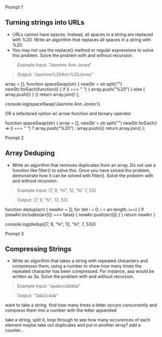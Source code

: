 Prompt 1
## Turning strings into URLs
* URLs cannot have spaces. Instead, all spaces in a string are replaced with %20. Write an algorithm that replaces all spaces in a string with %20.
* You may not use the replace() method or regular expressions to solve this problem. Solve the problem with and without recursion.

>Example
>Input: "Jasmine Ann Jones"

>Output: "Jasmine%20Ann%20Jones"

array = [];
function spaceSwap(str) {
  newStr = str.split("")
  newStr.forEach(function(i) {
    if (i === " ") {
      array.push("%20")
    } else {
      array.push(i)
    }
  })
  return array.join()
};

console.log(spaceSwap('Jasmine Ann Jones'))

OR a refactored option w/ arrow function and ternary operator

function spaceSwap(str) {
  array = [];
  newStr = str.split("")
  newStr.forEach(i => (i === " ") ? array.push("%20") : array.push(i))
  return array.join()
};



Prompt 2
## Array Deduping
* Write an algorithm that removes duplicates from an array. Do not use a function like filter() to solve this. Once you have solved the problem, demonstrate how it can be solved with filter(). Solve the problem with and without recursion.

>Example
>Input: [7, 9, "hi", 12, "hi" 7, 53]

>Output: [7, 9, "hi", 12, 53]

function dedup(arr) {
  newArr = [];
  for (let i = 0; i < arr.length; i++) {
    if (newArr.includes(arr[i]) === false) {
      newArr.push(arr[i])
    }
  }
  return newArr
}

console.log(dedup([7, 9, "hi", 12, "hi", 7, 53]))


Prompt 3
## Compressing Strings
* Write an algorithm that takes a string with repeated characters and compresses them, using a number to show how many times the repeated character has been compressed. For instance, aaa would be written as 3a. Solve the problem with and without recursion.

>Example
>Input: "aaabccdddda"

>Output: "3ab2c4da"

want to take a string. find how many times a letter occurs concurrently and compress them into a number with the letter appended

take a string, split it, loop through to see how many occurences of each element
maybe take out duplicates and put in another array?
add a counter...